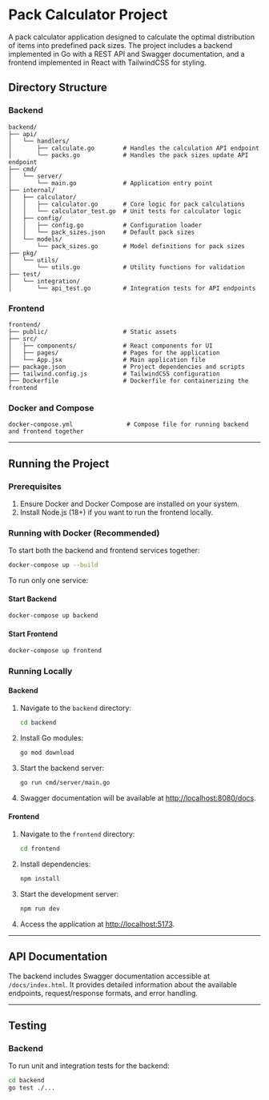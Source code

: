 # Pack Calculator Project

A pack calculator application designed to calculate the optimal distribution of items into predefined pack sizes. The project includes a backend implemented in Go with a REST API and Swagger documentation, and a frontend implemented in React with TailwindCSS for styling.

## Directory Structure

### Backend
```
backend/
├── api/
│   └── handlers/
│       ├── calculate.go        # Handles the calculation API endpoint
│       └── packs.go            # Handles the pack sizes update API endpoint
├── cmd/
│   └── server/
│       └── main.go             # Application entry point
├── internal/
│   ├── calculator/
│   │   ├── calculator.go       # Core logic for pack calculations
│   │   └── calculator_test.go  # Unit tests for calculator logic
│   ├── config/
│   │   ├── config.go           # Configuration loader
│   │   └── pack_sizes.json     # Default pack sizes
│   └── models/
│       └── pack_sizes.go       # Model definitions for pack sizes
├── pkg/
│   └── utils/
│       └── utils.go            # Utility functions for validation
├── test/
│   └── integration/
│       └── api_test.go         # Integration tests for API endpoints
```

### Frontend
```
frontend/
├── public/                     # Static assets
├── src/
│   ├── components/             # React components for UI
│   ├── pages/                  # Pages for the application
│   └── App.jsx                 # Main application file
├── package.json                # Project dependencies and scripts
├── tailwind.config.js          # TailwindCSS configuration
├── Dockerfile                  # Dockerfile for containerizing the frontend
```

### Docker and Compose
```
docker-compose.yml               # Compose file for running backend and frontend together
```

---

## Running the Project

### Prerequisites
1. Ensure Docker and Docker Compose are installed on your system.
2. Install Node.js (18+) if you want to run the frontend locally.

### Running with Docker (Recommended)
To start both the backend and frontend services together:
```bash
docker-compose up --build
```

To run only one service:
#### Start Backend
```bash
docker-compose up backend
```

#### Start Frontend
```bash
docker-compose up frontend
```

### Running Locally
#### Backend
1. Navigate to the `backend` directory:
   ```bash
   cd backend
   ```
2. Install Go modules:
   ```bash
   go mod download
   ```
3. Start the backend server:
   ```bash
   go run cmd/server/main.go
   ```
4. Swagger documentation will be available at [http://localhost:8080/docs](http://localhost:8080/docs).

#### Frontend
1. Navigate to the `frontend` directory:
   ```bash
   cd frontend
   ```
2. Install dependencies:
   ```bash
   npm install
   ```
3. Start the development server:
   ```bash
   npm run dev
   ```
4. Access the application at [http://localhost:5173](http://localhost:5173).

---

## API Documentation
The backend includes Swagger documentation accessible at `/docs/index.html`. It provides detailed information about the available endpoints, request/response formats, and error handling.

---

## Testing
### Backend
To run unit and integration tests for the backend:
```bash
cd backend
go test ./...
